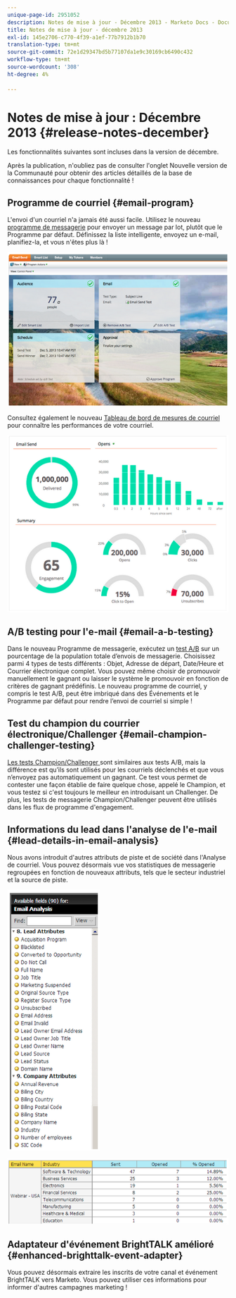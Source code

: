 ```yaml
---
unique-page-id: 2951052
description: Notes de mise à jour - Décembre 2013 - Marketo Docs - Documentation du produit
title: Notes de mise à jour - décembre 2013
exl-id: 145e2706-c770-4f39-a1ef-77b7912b1b70
translation-type: tm+mt
source-git-commit: 72e1d29347bd5b77107da1e9c30169cb6490c432
workflow-type: tm+mt
source-wordcount: '308'
ht-degree: 4%

---
```


# Notes de mise à jour : Décembre 2013 {#release-notes-december}

Les fonctionnalités suivantes sont incluses dans la version de décembre.

Après la publication, n&#39;oubliez pas de consulter l&#39;onglet Nouvelle version de la Communauté pour obtenir des articles détaillés de la base de connaissances pour chaque fonctionnalité !

## Programme de courriel {#email-program}

L&#39;envoi d&#39;un courriel n&#39;a jamais été aussi facile. Utilisez le nouveau [programme de messagerie](/help/marketo/product-docs/email-marketing/email-programs/creating-an-email-program/understanding-email-programs.md) pour envoyer un message par lot, plutôt que le Programme par défaut. Définissez la liste intelligente, envoyez un e-mail, planifiez-la, et vous n&#39;êtes plus là !

![](assets/image2014-9-22-17-3a19-3a55.png)

Consultez également le nouveau [Tableau de bord de mesures de courriel](/help/marketo/product-docs/email-marketing/email-programs/email-program-data/view-the-email-program-dashboard.md) pour connaître les performances de votre courriel.

![](assets/image2014-9-22-17-3a20-3a14.png)

## A/B testing pour l&#39;e-mail {#email-a-b-testing}

Dans le nouveau Programme de messagerie, exécutez un [test A/B](/help/marketo/product-docs/email-marketing/email-programs/email-program-actions/email-test-a-b-test/add-an-a-b-test.md) sur un pourcentage de la population totale d’envois de messagerie. Choisissez parmi 4 types de tests différents : Objet, Adresse de départ, Date/Heure et Courrier électronique complet. Vous pouvez même choisir de promouvoir manuellement le gagnant ou laisser le système le promouvoir en fonction de critères de gagnant prédéfinis. Le nouveau programme de courriel, y compris le test A/B, peut être imbriqué dans des Événements et le Programme par défaut pour rendre l’envoi de courriel si simple !

## Test du champion du courrier électronique/Challenger {#email-champion-challenger-testing}

[Les tests Champion/Challenger ](/help/marketo/product-docs/email-marketing/general/functions-in-the-editor/email-tests-champion-challenger/add-an-email-champion-challenger.md) sont similaires aux tests A/B, mais la différence est qu’ils sont utilisés pour les courriels déclenchés et que vous n’envoyez pas automatiquement un gagnant. Ce test vous permet de contester une façon établie de faire quelque chose, appelé le Champion, et vous testez si c&#39;est toujours le meilleur en introduisant un Challenger. De plus, les tests de messagerie Champion/Challenger peuvent être utilisés dans les flux de programme d&#39;engagement.

## Informations du lead dans l&#39;analyse de l&#39;e-mail {#lead-details-in-email-analysis}

Nous avons introduit d&#39;autres attributs de piste et de société dans l&#39;Analyse de courriel. Vous pouvez désormais vue vos statistiques de messagerie regroupées en fonction de nouveaux attributs, tels que le secteur industriel et la source de piste.

![](assets/image2014-9-22-17-3a20-3a43.png)

![](assets/image2014-9-22-17-3a21-3a18.png)

## Adaptateur d&#39;événement BrightTALK amélioré {#enhanced-brighttalk-event-adapter}

Vous pouvez désormais extraire les inscrits de votre canal et événement BrightTALK vers Marketo. Vous pouvez utiliser ces informations pour informer d&#39;autres campagnes marketing !

